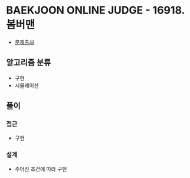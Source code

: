 # BAEKJOON ONLINE JUDGE - 16918. 봄버맨

- [문제출처](https://www.acmicpc.net/problem/16918 '16918. 봄버맨')

## 알고리즘 분류

- 구현
- 시뮬레이션

## 풀이

### 접근

- 구현

### 설계

- 주어진 조건에 따라 구현
